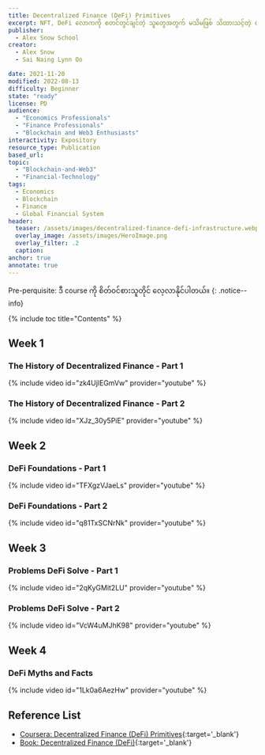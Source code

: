 ```yaml
---
title: Decentralized Finance (DeFi) Primitives
excerpt: NFT, DeFi လောကကို စတင်တွင်ချင်တဲ့ သူတွေအတွက် မသိမဖြစ် သိထားသင့်တဲ့ concepts တွေကို ဆွေးနွေးထားဖြစ်ပါတယ်။
publisher:
  - Alex Snow School 
creator:
  - Alex Snow
  - Sai Naing Lynn Oo 

date: 2021-11-20
modified: 2022-08-13
difficulty: Beginner
state: "ready"
license: PD
audience:
  - "Economics Professionals"
  - "Finance Professionals"
  - "Blockchain and Web3 Enthusiasts"
interactivity: Expository
resource_type: Publication
based_url: 
topic:
  - "Blockchain-and-Web3"
  - "Financial-Technology"
tags:
  - Economics
  - Blockchain
  - Finance
  - Global Financial System
header:
  teaser: /assets/images/decentralized-finance-defi-infrastructure.webp
  overlay_image: /assets/images/HeroImage.png
  overlay_filter: .2
  caption: 
anchor: true
annotate: true
---
```


Pre-perquisite: ဒီ course ကို စိတ်ဝင်စားသူတိုင် လေ့လာနိုင်ပါတယ်။
{: .notice--info}

{% include toc title="Contents" %}

## Week 1

### The History of Decentralized Finance - Part 1

{% include video id="zk4UjlEGmVw" provider="youtube" %}

### The History of Decentralized Finance - Part 2

{% include video id="XJz_30y5PiE" provider="youtube" %}

## Week 2

### DeFi Foundations - Part 1

{% include video id="TFXgzVJaeLs" provider="youtube" %}

### DeFi Foundations - Part 2

{% include video id="q81TxSCNrNk" provider="youtube" %}

## Week 3

### Problems DeFi Solve - Part 1

{% include video id="2qKyGMit2LU" provider="youtube" %}

### Problems DeFi Solve - Part 2

{% include video id="VcW4uMJhK98" provider="youtube" %}

## Week 4

### DeFi Myths and Facts

{% include video id="1Lk0a6AezHw" provider="youtube" %}

## Reference List

- [Coursera: Decentralized Finance (DeFi) Primitives](https://www.coursera.org/learn/decentralized-finance-primitives-duke){:target='_blank'}
- [Book: Decentralized Finance (DeFi)](https://drive.google.com/file/d/1uD9T6vZPfcbuaF2FX_kz60-z5xQykQp3/view?usp=sharing){:target='_blank'}
